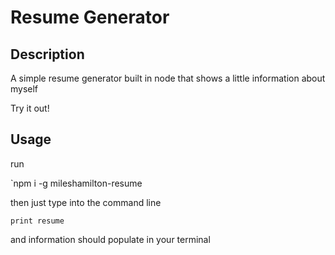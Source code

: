# Resume Generator

## Description

A simple resume generator built in node that shows a little information about myself

Try it out!

## Usage

run

`npm i -g mileshamilton-resume

then just type into the command line

`print resume`

and information should populate in your terminal
